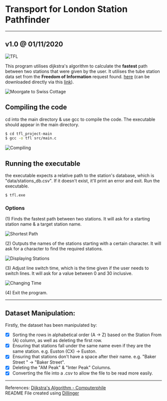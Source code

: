 # Transport for London Station Pathfinder #
---
## v1.0 @ 01/11/2020
![TFL](https://i.ibb.co/D1jGdsm/tfl-logo3.png "TFL")

This program utilises dijkstra's algorithm to calculate the __fastest__ path between two stations that were given by the user. It utilises the tube station data set from the __Freedom of Information__ request found. [here](https://www.whatdotheyknow.com/request/distance_between_adjacent_underg#incoming-5516) (can be downloaded directly via this [link](https://www.whatdotheyknow.com/request/1779/response/5516/attach/3/Inter%20station%20database.xls?cookie_passthrough=1)).

![Moorgate to Swiss Cottage](https://i.ibb.co/Y3rwcsy/moor-to-swiss-YZ0.gif "Moorgate to Swiss Cottage")


## Compiling the code
cd into the main directory & use gcc to compile the code. The executable should appear in the main directory.
```sh
$ cd tfl_project-main
$ gcc -o tfl src/main.c
```
![Compiling](https://i.ibb.co/Mf6MV55/compiling.gif "Compiling")

## Running the executable
the executable expects a relative path to the station's database, which is "data/stations_db.csv". If it doesn't exist, it'll print an error and exit.
Run the executable.
```sh
$ tfl.exe
```

### Options
(1) Finds the fastest path between two stations. It will ask for a starting station name & a target station name.

![Shortest Path](https://i.ibb.co/r3KMtZC/shortest-path.gif "Dijkstra's Algorithm")

(2) Outputs the names of the stations starting with a certain character. It will ask for a character to find the required stations.

![Displaying Stations](https://i.ibb.co/VTnssK6/displaying-stations.gif "Displaying Stations")

(3) Adjust line switch time, which is the time given if the user needs to switch lines. It will ask for a value between 0 and 30 inclusive.

![Changing Time](https://i.ibb.co/nPDt3n5/time-switch.gif "Change Switch Times")

(4) Exit the program.

---

## Dataset Manipulation:
Firstly, the dataset has been manipulated by:

- [x] Sorting the rows in alphabetical order (A → Z) based on the Station From (A) column,   as well as deleting the first row.  
- [x] Ensuring that stations fall under the same name even if they are the same station. e.g. Euston (CX) → Euston.  
- [x] Ensuring that stations don't have a space after their name. e.g. "Baker Street " → "Baker Street".  
- [x] Deleting the "AM Peak" & "Inter Peak" Columns.  
- [x] Converting the file into a .csv to allow the file to be read more easily.  

---
   
References: [Dijkstra's Algorithm - Computerphile](https://www.youtube.com/watch?v=GazC3A4OQTE&ab_channel=Computerphile)  
README File created using [Dillinger](https://dillinger.io/)
